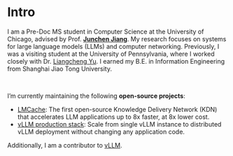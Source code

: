 # Intro

I am a Pre-Doc MS student in Computer Science at the University of Chicago, advised by Prof. [**Junchen Jiang**](https://people.cs.uchicago.edu/~junchenj/). My research focuses on systems for large language models (LLMs) and computer networking. Previously, I was a visiting student at the University of Pennsylvania, where I worked closely with Dr. [Liangcheng Yu](https://liangchengyu.com/). I earned my B.E. in Information Engineering from Shanghai Jiao Tong University.

&nbsp;

I’m currently maintaining the following **open-source projects**:

- [LMCache](https://lmcache.ai/): The first open-source Knowledge Delivery Network (KDN) that accelerates LLM applications up to 8x faster, at 8x lower cost.
- [vLLM production stack](https://github.com/vllm-project/production-stack): Scale from single vLLM instance to distributed vLLM deployment without changing any application code.

Additionally, I am a contributor to [vLLM](https://github.com/vllm-project/vllm).
